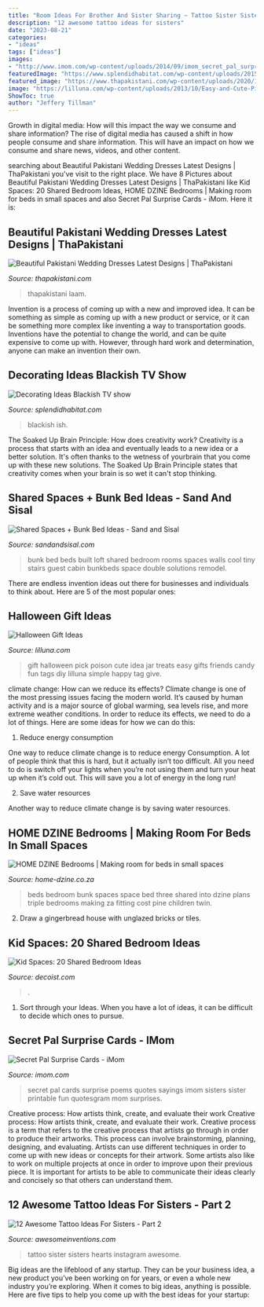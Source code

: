 ```yaml
---
title: "Room Ideas For Brother And Sister Sharing ~ Tattoo Sister Sisters Hearts Instagram Awesome"
description: "12 awesome tattoo ideas for sisters"
date: "2023-08-21"
categories:
- "ideas"
tags: ["ideas"]
images:
- "http://www.imom.com/wp-content/uploads/2014/09/imom_secret_pal_surprise_cards_600px.jpg"
featuredImage: "https://www.splendidhabitat.com/wp-content/uploads/2015/06/Blackish-Jrs-bedroom.jpg"
featured_image: "https://www.thapakistani.com/wp-content/uploads/2020/10/Beautiful-Pakistani-Wedding-Dresses-Latest-Designs-3.jpg"
image: "https://lilluna.com/wp-content/uploads/2013/10/Easy-and-Cute-Pick-Your-Poison-Gift-Idea-on-lilluna.com-1.jpg"
ShowToc: true
author: "Jeffery Tillman"
---
```



Growth in digital media: How will this impact the way we consume and share information?
The rise of digital media has caused a shift in how people consume and share information. This will have an impact on how we consume and share news, videos, and other content.

	

		
searching about Beautiful Pakistani Wedding Dresses Latest Designs | ThaPakistani you've visit to the right place. We have 8 Pictures about Beautiful Pakistani Wedding Dresses Latest Designs | ThaPakistani like Kid Spaces: 20 Shared Bedroom Ideas, HOME DZINE Bedrooms | Making room for beds in small spaces and also Secret Pal Surprise Cards - iMom. Here it is:
		
    
## Beautiful Pakistani Wedding Dresses Latest Designs | ThaPakistani

<img loading=lazy src="https://www.thapakistani.com/wp-content/uploads/2020/10/Beautiful-Pakistani-Wedding-Dresses-Latest-Designs-3.jpg" onerror="this.onerror=null;this.src='https://tse3.mm.bing.net/th?id=OIP.sAilIZg_-6fOKdFmk8_kzQHaKX&amp;pid=15.1';" alt="Beautiful Pakistani Wedding Dresses Latest Designs | ThaPakistani">

_Source: thapakistani.com_

>thapakistani laam. 

	

Invention is a process of coming up with a new and improved idea. It can be something as simple as coming up with a new product or service, or it can be something more complex like inventing a way to transportation goods. Inventions have the potential to change the world, and can be quite expensive to come up with. However, through hard work and determination, anyone can make an invention their own.

    
## Decorating Ideas Blackish TV Show

<img loading=lazy src="https://www.splendidhabitat.com/wp-content/uploads/2015/06/Blackish-Jrs-bedroom.jpg" onerror="this.onerror=null;this.src='https://tse1.mm.bing.net/th?id=OIP.l-r56Yduts4xkojsIO3AIQHaEK&amp;pid=15.1';" alt="Decorating Ideas Blackish TV show">

_Source: splendidhabitat.com_

>blackish ish. 

	

The Soaked Up Brain Principle: How does creativity work?
Creativity is a process that starts with an idea and eventually leads to a new idea or a better solution. It's often thanks to the wetness of yourbrain that you come up with these new solutions. The Soaked Up Brain Principle states that creativity comes when your brain is so wet it can't stop thinking.

    
## Shared Spaces + Bunk Bed Ideas - Sand And Sisal

<img loading=lazy src="http://st.houzz.com/simgs/5071658f0fd1149b_8-5592/eclectic-kids.jpg" onerror="this.onerror=null;this.src='https://tse1.mm.bing.net/th?id=OIP.7VJ6t2MPN_lW4_xt4CPf9gHaFR&amp;pid=15.1';" alt="Shared Spaces + Bunk Bed Ideas - Sand and Sisal">

_Source: sandandsisal.com_

>bunk bed beds built loft shared bedroom rooms spaces walls cool tiny stairs guest cabin bunkbeds space double solutions remodel. 

	

There are endless invention ideas out there for businesses and individuals to think about. Here are 5 of the most popular ones:

    
## Halloween Gift Ideas

<img loading=lazy src="https://lilluna.com/wp-content/uploads/2013/10/Easy-and-Cute-Pick-Your-Poison-Gift-Idea-on-lilluna.com-1.jpg" onerror="this.onerror=null;this.src='https://tse1.mm.bing.net/th?id=OIP.a8ZV9rEAI0PVhU3E4PuqKgHaLH&amp;pid=15.1';" alt="Halloween Gift Ideas">

_Source: lilluna.com_

>gift halloween pick poison cute idea jar treats easy gifts friends candy fun tags diy lilluna simple happy tag give. 

	

climate change: How can we reduce its effects?
Climate change is one of the most pressing issues facing the modern world. It’s caused by human activity and is a major source of global warming, sea levels rise, and more extreme weather conditions. In order to reduce its effects, we need to do a lot of things. Here are some ideas for how we can do this:
1) Reduce energy consumption

One way to reduce climate change is to reduce energy Consumption. A lot of people think that this is hard, but it actually isn’t too difficult. All you need to do is switch off your lights when you’re not using them and turn your heat up when it’s cold out. This will save you a lot of energy in the long run! 

2) Save water resources

Another way to reduce climate change is by saving water resources.

    
## HOME DZINE Bedrooms | Making Room For Beds In Small Spaces

<img loading=lazy src="https://www.home-dzine.co.za/2014/oct/108.jpg" onerror="this.onerror=null;this.src='https://tse3.mm.bing.net/th?id=OIP.uFGFAx9_gkTv_UISPuMfuwHaJ4&amp;pid=15.1';" alt="HOME DZINE Bedrooms | Making room for beds in small spaces">

_Source: home-dzine.co.za_

>beds bedroom bunk spaces space bed three shared into dzine plans triple bedrooms making za fitting cost pine children twin. 

	

2. Draw a gingerbread house with unglazed bricks or tiles.

    
## Kid Spaces: 20 Shared Bedroom Ideas

<img loading=lazy src="https://cdn.decoist.com/wp-content/uploads/2012/07/shared-kids-space-with-crib.jpg" onerror="this.onerror=null;this.src='https://tse3.mm.bing.net/th?id=OIP.g45ml-fkZZ47bfFYAaL-XAHaKs&amp;pid=15.1';" alt="Kid Spaces: 20 Shared Bedroom Ideas">

_Source: decoist.com_

>. 

	

1. Sort through your Ideas. When you have a lot of ideas, it can be difficult to decide which ones to pursue.

    
## Secret Pal Surprise Cards - IMom

<img loading=lazy src="http://www.imom.com/wp-content/uploads/2014/09/imom_secret_pal_surprise_cards_600px.jpg" onerror="this.onerror=null;this.src='https://tse3.mm.bing.net/th?id=OIP.EFM9_tQmpJVSo9Uy6Hv8CwHaJk&amp;pid=15.1';" alt="Secret Pal Surprise Cards - iMom">

_Source: imom.com_

>secret pal cards surprise poems quotes sayings imom sisters sister printable fun quotesgram mom surprises. 

	

Creative process: How artists think, create, and evaluate their work
Creative process: How artists think, create, and evaluate their work.
Creative process is a term that refers to the creative process that artists go through in order to produce their artworks. This process can involve brainstorming, planning, designing, and evaluating. Artists can use different techniques in order to come up with new ideas or concepts for their artwork. Some artists also like to work on multiple projects at once in order to improve upon their previous piece. It is important for artists to be able to communicate their ideas clearly and concisely so that others can understand them.

    
## 12 Awesome Tattoo Ideas For Sisters - Part 2

<img loading=lazy src="http://www.awesomeinventions.com/wp-content/uploads/2016/02/sister-tattoo-ideas-colorful-hearts.jpg" onerror="this.onerror=null;this.src='https://tse4.mm.bing.net/th?id=OIP._qNLZt8VuDmgoewFyBNAZAHaHa&amp;pid=15.1';" alt="12 Awesome Tattoo Ideas For Sisters - Part 2">

_Source: awesomeinventions.com_

>tattoo sister sisters hearts instagram awesome. 

	

Big ideas are the lifeblood of any startup. They can be your business idea, a new product you’ve been working on for years, or even a whole new industry you’re exploring. When it comes to big ideas, anything is possible. Here are five tips to help you come up with the best ideas for your startup: 


